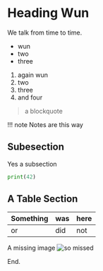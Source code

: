 # Heading Wun

We talk from time to time.

- wun
- two
- three

1. again wun
1. two
1. three
1. and four

> a blockquote

!!! note
    Notes are this way

## Subesection

Yes a subsection

```python
print(42)
```

## A Table Section

| Something | was | here |
|:--------- |:--- |:---- |
| or        | did | not  |

A missing image ![so missed](picture.jpg)

End.

